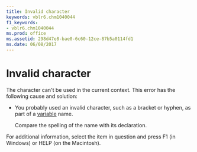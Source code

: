 ```yaml
---
title: Invalid character
keywords: vblr6.chm1040044
f1_keywords:
- vblr6.chm1040044
ms.prod: office
ms.assetid: 298d47e8-bae0-6c60-12ce-87b5a0114fd1
ms.date: 06/08/2017
---
```



# Invalid character

The character can't be used in the current context. This error has the following cause and solution:



- You probably used an invalid character, such as a bracket or hyphen, as part of a [variable](vbe-glossary.md) name.
    
    Compare the spelling of the name with its declaration.
    

For additional information, select the item in question and press F1 (in Windows) or HELP (on the Macintosh).

